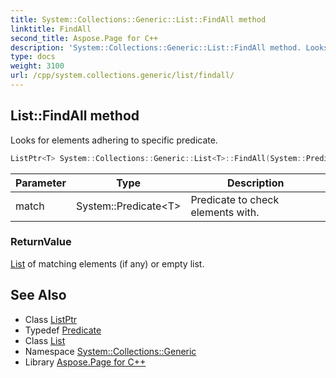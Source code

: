 ```yaml
---
title: System::Collections::Generic::List::FindAll method
linktitle: FindAll
second_title: Aspose.Page for C++
description: 'System::Collections::Generic::List::FindAll method. Looks for elements adhering to specific predicate in C++.'
type: docs
weight: 3100
url: /cpp/system.collections.generic/list/findall/
---
```

## List::FindAll method


Looks for elements adhering to specific predicate.

```cpp
ListPtr<T> System::Collections::Generic::List<T>::FindAll(System::Predicate<T> match)
```


| Parameter | Type | Description |
| --- | --- | --- |
| match | System::Predicate\<T\> | Predicate to check elements with. |

### ReturnValue

[List](../) of matching elements (if any) or empty list.

## See Also

* Class [ListPtr](../../listptr/)
* Typedef [Predicate](../../../system/predicate/)
* Class [List](../)
* Namespace [System::Collections::Generic](../../)
* Library [Aspose.Page for C++](../../../)
